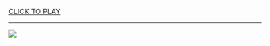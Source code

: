 
<a href="https://premium76.site?title=unblocked_games_a+&ref=13M">CLICK TO PLAY</a></h3>
<hr>

<a href="https://premium76.site?title=unblocked_games_a+&ref=13M"><img src="https://clearcache.store/games.png"></a>


